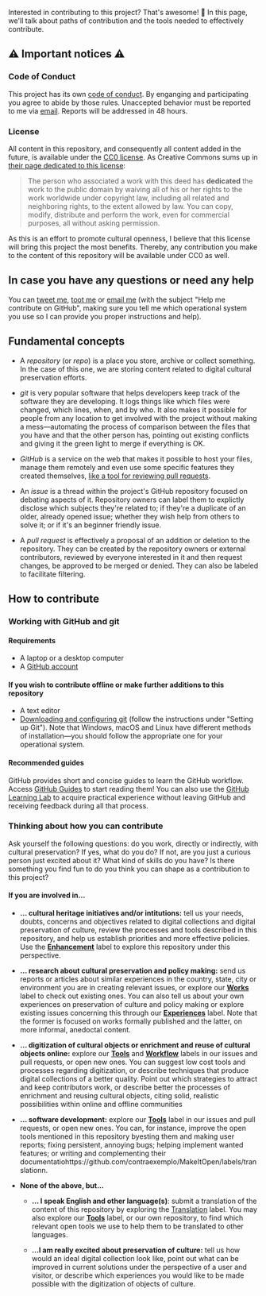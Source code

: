 Interested in contributing to this project? That's awesome! 💪 In this page, we'll talk about paths of contribution and the tools needed to effectively contribute.

## ⚠️ Important notices ⚠️
### Code of Conduct
This project has its own [code of conduct](https://github.com/contraexemplo/MakeItOpen/blob/master/CODE_OF_CONDUCT.md). By enganging and participating you agree to abide by those rules. Unaccepted behavior must be reported to me via [email](mailto:makeitopen@protonmail.com). Reports will be addressed in 48 hours.

### License
All content in this repository, and consequently all content added in the future, is available under the [CC0 license](https://github.com/contraexemplo/MakeItOpen/blob/master/LICENSE.md). As Creative Commons sums up in [their page dedicated to this license](https://creativecommons.org/publicdomain/zero/1.0/):

> The person who associated a work with this deed has **dedicated** the work to the public domain by waiving all of his or her rights to the work worldwide under copyright law, including all related and neighboring rights, to the extent allowed by law. You can copy, modify, distribute and perform the work, even for commercial purposes, all without asking permission.

As this is an effort to promote cultural openness, I believe that this license will bring this project the most benefits. Thereby, any contribution you make to the content of this repository will be available under CC0 as well.

## In case you have any questions or need any help
You can [tweet me](https://twitter.com/contraexemplo), [toot me](https://cybre.space/@Anna) or [email me](mailto:makeitopen@protonmail.com) (with the subject "Help me contribute on GitHub", making sure you tell me which operational system you use so I can provide you proper instructions and help).

## Fundamental concepts
* A *repository* (or *repo*) is a place you store, archive or collect something. In the case of this one, we are storing content related to digital cultural preservation efforts.

* *git* is very popular software that helps developers keep track of the software they are developing. It logs things like which files were changed, which lines, when, and by who. It also makes it possible for people from any location to get involved with the project without making a mess—automating the process of comparison between the files that you have and that the other person has, pointing out existing conflicts and giving it the green light to merge if everything is OK.

* *GitHub* is a service on the web that makes it possible to host your files, manage them remotely and even use some specific features they created themselves, [like a tool for reviewing pull requests](https://github.com/sagesharp/outreachy/pull/15).

* An *issue* is a thread within the project's GitHub repository focused on debating aspects of it. Repository owners can label them to explictly disclose which subjects they're related to; if they're a duplicate of an older, already opened issue; whether they wish help from others to solve it; or if it's an beginner friendly issue.

* A *pull request* is effectively a proposal of an addition or deletion to the repository. They can be created by the repository owners or external contributors, reviewed by everyone interested in it and then request changes, be approved to be merged or denied. They can also be labeled to facilitate filtering.

## How to contribute

### Working with GitHub and git
#### Requirements
- A laptop or a desktop computer
- A [GitHub account](https://github.com/join)
#### If you wish to contribute offline or make further additions to this repository
- A text editor
- [Downloading and configuring git](https://help.github.com/articles/set-up-git/) (follow the instructions under "Setting up Git"). Note that Windows, macOS and Linux have different methods of installation—you should follow the appropriate one for your operational system.
#### Recommended guides
GitHub provides short and concise guides to learn the GitHub workflow. Access [GitHub Guides](https://guides.github.com/) to start reading them! You can also use the [GitHub Learning Lab](https://lab.github.com/) to acquire practical experience without leaving GitHub and receiving feedback during all that process.

### Thinking about how you can contribute
Ask yourself the following questions: do you work, directly or indirectly, with cultural preservation? If yes, what do you do? If not, are you just a curious person just excited about it? What kind of skills do you have? Is there something you find fun to do you think you can shape as a contribution to this project?

#### If you are involved in...

* **... cultural heritage initiatives and/or intitutions:** tell us your needs, doubts, concerns and objectives related to digital collections and digital preservation of culture, review the processes and tools described in this repository, and help us establish priorities and more effective policies. Use the [**Enhancement**](https://github.com/contraexemplo/MakeItOpen/labels/enhancement) label to explore this repository under this perspective.

* **... research about cultural preservation and policy making:** send us reports or articles about similar experiences in the country, state, city or environment you are in creating relevant issues, or explore our [**Works**](https://github.com/contraexemplo/MakeItOpen/labels/works) label to check out existing ones. You can also tell us about your own experiences on preservation of culture and policy making or explore existing issues concerning this through our [**Experiences**](https://github.com/contraexemplo/MakeItOpen/labels/experiences) label. Note that the former is focused on works formally published and the latter, on more informal, anedoctal content.

* **... digitization of cultural objects or enrichment and reuse of cultural objects online:** explore our [**Tools**](https://github.com/contraexemplo/MakeItOpen/labels/tools) and [**Workflow**](https://github.com/contraexemplo/MakeItOpen/labels/workflow) labels in our issues and pull requests, or open new ones. You can suggest low cost tools and processes regarding digitization, or describe techniques that produce digital collections of a better quality. Point out which strategies to attract and keep contributors work, or describe better the processes of enrichment and reusing cultural objects, citing solid, realistic possibilities within online and offline communities 

* **... software development:** explore our [**Tools**](https://github.com/contraexemplo/MakeItOpen/labels/tools) label in our issues and pull requests, or open new ones. You can, for instance, improve the open tools mentioned in this repository byesting them and making user reports; fixing persistent, annoying bugs; helping implement wanted features; or writing and complementing their documentatiohttps://github.com/contraexemplo/MakeItOpen/labels/translationn.

* **None of the above, but...**
  * **... I speak English and other language(s)**: submit a translation of the content of this repository by exploring the [Translation](https://github.com/contraexemplo/MakeItOpen/labels/translation) label. You may also explore our [**Tools**](https://github.com/contraexemplo/MakeItOpen/labels/tools) label, or our own repository, to find which relevant open tools we use to help them to be translated to other languages.

  * **...I am really excited about preservation of culture:** tell us how would an ideal digital collection look like, point out what can be improved in current solutions under the perspective of a user and visitor, or describe which experiences you would like to be made possible with the digitization of objects of culture.
